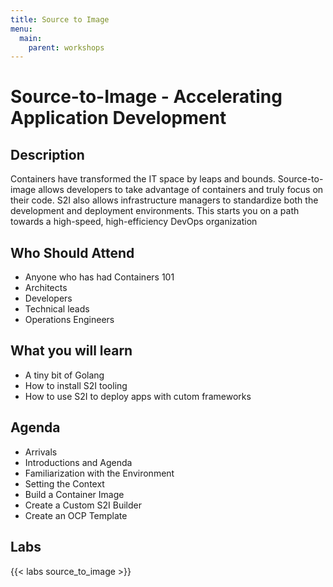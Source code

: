 ```yaml
---
title: Source to Image
menu:
  main:
    parent: workshops
---
```


# Source-to-Image - Accelerating Application Development

## Description

Containers have transformed the IT space by leaps and bounds.  Source-to-image allows developers to take advantage of containers and truly focus on their code.  S2I also allows infrastructure managers to standardize both the development and deployment environments.  This starts you on a path towards a high-speed, high-efficiency DevOps organization

## Who Should Attend

- Anyone who has had Containers 101
- Architects
- Developers
- Technical leads
- Operations Engineers

## What you will learn
- A tiny bit of Golang
- How to install S2I tooling
- How to use S2I to deploy apps with cutom frameworks


## Agenda
- Arrivals
- Introductions and Agenda
- Familiarization with the Environment
- Setting the Context
- Build a Container Image
- Create a Custom S2I Builder
- Create an OCP Template

## Labs

{{< labs source_to_image >}}

